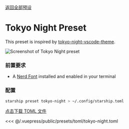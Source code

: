 [返回全部预设](./README.md#pastel-powerline)

# Tokyo Night Preset

This preset is inspired by [tokyo-night-vscode-theme](https://github.com/enkia/tokyo-night-vscode-theme).

![Screenshot of Tokyo Night preset](/presets/img/tokyo-night.png)

### 前置要求

- A [Nerd Font](https://www.nerdfonts.com/) installed and enabled in your terminal

### 配置

```sh
starship preset tokyo-night > ~/.config/starship.toml
```

[点击下载 TOML 文件](/presets/toml/tokyo-night.toml)

<<< @/.vuepress/public/presets/toml/tokyo-night.toml
